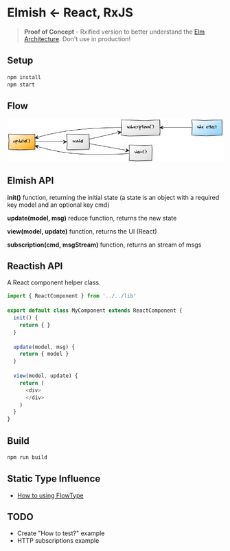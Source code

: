 # Elmish <- React, RxJS

> __Proof of Concept__ - Rxified version to better understand the [Elm Architecture](https://guide.elm-lang.org/architecture/). Don't use in production!

## Setup

```bash
npm install
npm start
```

## Flow
![Diagram](docs/diagram.png)

## Elmish API

**init()** function, returning the initial state (a state is an object with a required key model and an optional key cmd)

**update(model, msg)** reduce function, returns the new state

**view(model, update)** function, returns the UI (React)

**subscription(cmd, msgStream)** function, returns an stream of msgs

## Reactish API

A React component helper class.

```javascript
import { ReactComponent } from '../../lib'

export default class MyComponent extends ReactComponent {
  init() {
    return { }
  }

  update(model, msg) {
    return { model }
  }

  view(model, update) {
    return (
      <div>
      </div>
    )
  }
}
```

## Build

```bash
npm run build
```

## Static Type Influence

* [How to using FlowType]()

## TODO

* Create "How to test?" example
* HTTP subscriptions example
